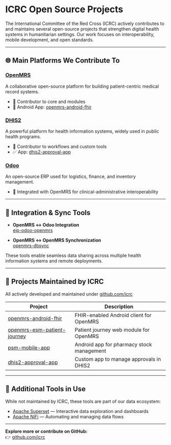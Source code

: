 # ICRC Open Source Projects

The International Committee of the Red Cross (ICRC) actively contributes to and maintains several open-source projects that strengthen digital health systems in humanitarian settings. Our work focuses on interoperability, mobile development, and open standards.

---

## 🌐 Main Platforms We Contribute To

### [OpenMRS](https://openmrs.org/)
A collaborative open-source platform for building patient-centric medical record systems.

- 🔧 Contributor to core and modules
- 📱 Android App: [openmrs-android-fhir](https://github.com/icrc/openmrs-android-fhir)

### [DHIS2](https://dhis2.org/)
A powerful platform for health information systems, widely used in public health programs.

- 🔧 Contributor to workflows and custom tools
- ✅ App: [dhis2-approval-app](https://github.com/icrc/dhis2-approval-app)

### [Odoo](https://www.odoo.com/)
An open-source ERP used for logistics, finance, and inventory management.

- 🔗 Integrated with OpenMRS for clinical-administrative interoperability

---

## 🔗 Integration & Sync Tools

- **OpenMRS ↔ Odoo Integration**  
  [eip-odoo-openmrs](https://github.com/ozone-his/eip-odoo-openmrs)

- **OpenMRS ↔ OpenMRS Synchronization**  
  [openmrs-dbsync](https://github.com/mekomsolutions/openmrs-dbsync)

These tools enable seamless data sharing across multiple health information systems and remote deployments.

---

## 🚀 Projects Maintained by ICRC

All actively developed and maintained under [github.com/icrc](https://github.com/icrc)

| Project | Description |
|--------|-------------|
| [openmrs-android-fhir](https://github.com/icrc/openmrs-android-fhir) | FHIR-enabled Android client for OpenMRS |
| [openmrs-esm-patient-journey](https://github.com/icrc/openmrs-esm-patient-journey) | Patient journey web module for OpenMRS |
| [psm-mobile-app](https://github.com/icrc/psm-mobile-app) | Android app for pharmacy stock management |
| [dhis2-approval-app](https://github.com/icrc/dhis2-approval-app) | Custom app to manage approvals in DHIS2 |

---

## 🧰 Additional Tools in Use

While not maintained by ICRC, these tools are part of our data ecosystem:

- [Apache Superset](https://superset.apache.org/) — Interactive data exploration and dashboards  
- [Apache NiFi](https://nifi.apache.org/) — Automating and managing data flows

---

**Explore more or contribute on GitHub:**  
👉 [github.com/icrc](https://github.com/icrc)
